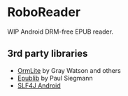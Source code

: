 # RoboReader

WIP Android DRM-free EPUB reader.

## 3rd party libraries

* [OrmLite](http://ormlite.com) by Gray Watson and others
* [Epublib](http://www.siegmann.nl/epublib) by Paul Siegmann
* [SLF4J Android](http://www.slf4j.org/android/)



